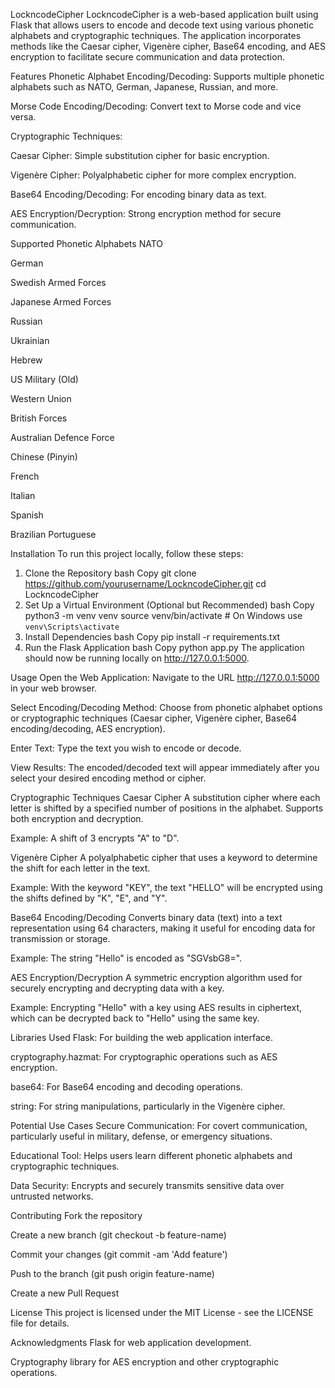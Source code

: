 LockncodeCipher
LockncodeCipher is a web-based application built using Flask that allows users to encode and decode text using various phonetic alphabets and cryptographic techniques. The application incorporates methods like the Caesar cipher, Vigenère cipher, Base64 encoding, and AES encryption to facilitate secure communication and data protection.

Features
Phonetic Alphabet Encoding/Decoding: Supports multiple phonetic alphabets such as NATO, German, Japanese, Russian, and more.

Morse Code Encoding/Decoding: Convert text to Morse code and vice versa.

Cryptographic Techniques:

Caesar Cipher: Simple substitution cipher for basic encryption.

Vigenère Cipher: Polyalphabetic cipher for more complex encryption.

Base64 Encoding/Decoding: For encoding binary data as text.

AES Encryption/Decryption: Strong encryption method for secure communication.

Supported Phonetic Alphabets
NATO

German

Swedish Armed Forces

Japanese Armed Forces

Russian

Ukrainian

Hebrew

US Military (Old)

Western Union

British Forces

Australian Defence Force

Chinese (Pinyin)

French

Italian

Spanish

Brazilian Portuguese

Installation
To run this project locally, follow these steps:

1. Clone the Repository
bash
Copy
git clone https://github.com/yourusername/LockncodeCipher.git
cd LockncodeCipher
2. Set Up a Virtual Environment (Optional but Recommended)
bash
Copy
python3 -m venv venv
source venv/bin/activate  # On Windows use `venv\Scripts\activate`
3. Install Dependencies
bash
Copy
pip install -r requirements.txt
4. Run the Flask Application
bash
Copy
python app.py
The application should now be running locally on http://127.0.0.1:5000.

Usage
Open the Web Application: Navigate to the URL http://127.0.0.1:5000 in your web browser.

Select Encoding/Decoding Method: Choose from phonetic alphabet options or cryptographic techniques (Caesar cipher, Vigenère cipher, Base64 encoding/decoding, AES encryption).

Enter Text: Type the text you wish to encode or decode.

View Results: The encoded/decoded text will appear immediately after you select your desired encoding method or cipher.

Cryptographic Techniques
Caesar Cipher
A substitution cipher where each letter is shifted by a specified number of positions in the alphabet. Supports both encryption and decryption.

Example: A shift of 3 encrypts "A" to "D".

Vigenère Cipher
A polyalphabetic cipher that uses a keyword to determine the shift for each letter in the text.

Example: With the keyword "KEY", the text "HELLO" will be encrypted using the shifts defined by "K", "E", and "Y".

Base64 Encoding/Decoding
Converts binary data (text) into a text representation using 64 characters, making it useful for encoding data for transmission or storage.

Example: The string "Hello" is encoded as "SGVsbG8=".

AES Encryption/Decryption
A symmetric encryption algorithm used for securely encrypting and decrypting data with a key.

Example: Encrypting "Hello" with a key using AES results in ciphertext, which can be decrypted back to "Hello" using the same key.

Libraries Used
Flask: For building the web application interface.

cryptography.hazmat: For cryptographic operations such as AES encryption.

base64: For Base64 encoding and decoding operations.

string: For string manipulations, particularly in the Vigenère cipher.

Potential Use Cases
Secure Communication: For covert communication, particularly useful in military, defense, or emergency situations.

Educational Tool: Helps users learn different phonetic alphabets and cryptographic techniques.

Data Security: Encrypts and securely transmits sensitive data over untrusted networks.

Contributing
Fork the repository

Create a new branch (git checkout -b feature-name)

Commit your changes (git commit -am 'Add feature')

Push to the branch (git push origin feature-name)

Create a new Pull Request

License
This project is licensed under the MIT License - see the LICENSE file for details.

Acknowledgments
Flask for web application development.

Cryptography library for AES encryption and other cryptographic operations.
